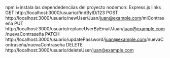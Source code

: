 npm i=instala las dependedenciias del proyecto
nodemon:
Express.js
links
GET http://localhost:3000/usuario/findByID/123
POST http://localhost:3000/usuario/newUser/Juan/juan@example.com/miContraseña
PUT http://localhost:3000/usuario/replaceUserByEmail/Juan/juan@example.com/nuevaContraseña
PATCH http://localhost:3000/usuario/updatePassword/juan@example.com/nuevaContraseña/nuevaContraseña
DELETE http://localhost:3000/usuario/deleteUser/juan@example.com